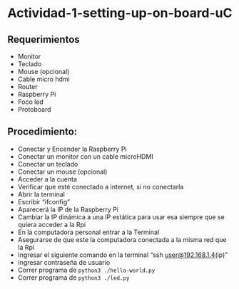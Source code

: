 # Actividad-1-setting-up-on-board-uC

## Requerimientos
- Monitor
- Teclado
- Mouse (opcional)
- Cable micro hdmi
- Router 
- Raspberry Pi
- Foco led 
- Protoboard

## Procedimiento:

- Conectar y Encender la Raspberry Pi
- Conectar un monitor con un cable microHDMI
- Conectar un teclado 
- Conectar un mouse (opcional)
- Acceder a la cuenta 
- Verificar que esté conectado a internet, si no conectarla
- Abrir la terminal 
- Escribir “ifconfig”
- Aparecerá la IP de la Raspberry Pi
- Cambiar la IP dinámica a una IP estática para usar esa siempre que se quiera acceder a la Rpi
- En la computadora personal entrar a la Terminal
- Asegurarse de que este la computadora conectada a la misma red que la Rpi
- Ingresar el siguiente comando en la terminal “ssh user@192.168.1.4(ip)”
- Ingresar contraseña de usuario
- Correr programa de `python3 ./hello-world.py`
- Correr programa de `python3 ./led.py`
